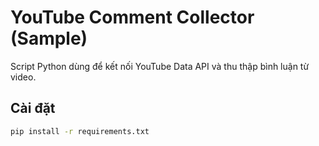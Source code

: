# YouTube Comment Collector (Sample)

Script Python dùng để kết nối YouTube Data API và thu thập bình luận từ video.

## Cài đặt

```bash
pip install -r requirements.txt
